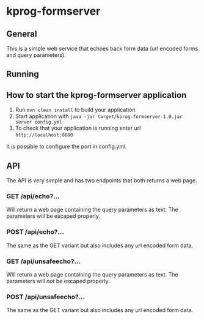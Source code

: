 # kprog-formserver

## General

This is a simple web service that echoes back form data (url encoded forms and query parameters).

## Running

How to start the kprog-formserver application
---

1. Run `mvn clean install` to build your application
1. Start application with `java -jar target/kprog-formserver-1.0.jar server config.yml`
1. To check that your application is running enter url `http://localhost:8080`

It is possible to configure the port in config.yml.

## API

The API is very simple and has two endpoints that both returns a web page.

### GET /api/echo?...

Will return a web page containing the query parameters as text. The parameters will be escaped properly.

### POST /api/echo?...

The same as the GET variant but also includes any url encoded form data.

### GET /api/unsafeecho?...

Will return a web page containing the query parameters as text. The parameters will *not* be escaped properly.

### POST /api/unsafeecho?...

The same as the GET variant but also includes any url encoded form data.
